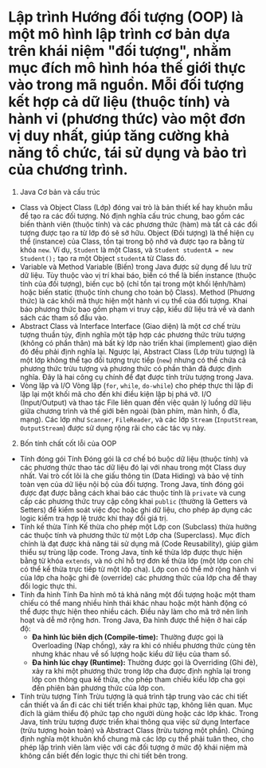 # Lập trình Hướng đối tượng (OOP) là một mô hình lập trình cơ bản dựa trên khái niệm "đối tượng", nhằm mục đích mô hình hóa thế giới thực vào trong mã nguồn. Mỗi đối tượng kết hợp cả dữ liệu (thuộc tính) và hành vi (phương thức) vào một đơn vị duy nhất, giúp tăng cường khả năng tổ chức, tái sử dụng và bảo trì của chương trình.

1. Java Cơ bản và cấu trúc

- Class và Object
  Class (Lớp) đóng vai trò là bản thiết kế hay khuôn mẫu để tạo ra các đối tượng. Nó định nghĩa cấu trúc chung, bao gồm các biến thành viên (thuộc tính) và các phương thức (hàm) mà tất cả các đối tượng được tạo ra từ lớp đó sẽ sở hữu. Object (Đối tượng) là thể hiện cụ thể (instance) của Class, tồn tại trong bộ nhớ và được tạo ra bằng từ khóa `new`. Ví dụ, `Student` là một Class, và `Student studentA = new Student();` tạo ra một Object `studentA` từ Class đó.
- Variable và Method
  Variable (Biến) trong Java được sử dụng để lưu trữ dữ liệu. Tùy thuộc vào vị trí khai báo, biến có thể là biến instance (thuộc tính của đối tượng), biến cục bộ (chỉ tồn tại trong một khối lệnh/hàm) hoặc biến static (thuộc tính chung cho toàn bộ Class). Method (Phương thức) là các khối mã thực hiện một hành vi cụ thể của đối tượng. Khai báo phương thức bao gồm phạm vi truy cập, kiểu dữ liệu trả về và danh sách các tham số đầu vào.
- Abstract Class và Interface
  Interface (Giao diện) là một cơ chế trừu tượng thuần túy, định nghĩa một tập hợp các phương thức trừu tượng (không có phần thân) mà bất kỳ lớp nào triển khai (implement) giao diện đó đều phải định nghĩa lại. Ngược lại, Abstract Class (Lớp trừu tượng) là một lớp không thể tạo đối tượng trực tiếp (`new`) nhưng có thể chứa cả phương thức trừu tượng và phương thức có phần thân đã được định nghĩa. Đây là hai công cụ chính để đạt được tính trừu tượng trong Java.
- Vòng lặp và I/O
  Vòng lặp (`for`, `while`, `do-while`) cho phép thực thi lặp đi lặp lại một khối mã cho đến khi điều kiện lặp bị phá vỡ. I/O (Input/Output) và thao tác File liên quan đến việc quản lý luồng dữ liệu giữa chương trình và thế giới bên ngoài (bàn phím, màn hình, ổ đĩa, mạng). Các lớp như `Scanner`, `FileReader`, và các lớp `Stream` (`InputStream`, `OutputStream`) được sử dụng rộng rãi cho các tác vụ này.

2. Bốn tính chất cốt lỗi của OOP

- Tính đóng gói
  Tính Đóng gói là cơ chế bó buộc dữ liệu (thuộc tính) và các phương thức thao tác dữ liệu đó lại với nhau trong một Class duy nhất. Vai trò cốt lõi là che giấu thông tin (Data Hiding) và bảo vệ tính toàn vẹn của dữ liệu nội bộ của đối tượng. Trong Java, tính đóng gói được đạt được bằng cách khai báo các thuộc tính là `private` và cung cấp các phương thức truy cập công khai `public` (thường là Getters và Setters) để kiểm soát việc đọc hoặc ghi dữ liệu, cho phép áp dụng các logic kiểm tra hợp lệ trước khi thay đổi giá trị.
- Tính kế thừa
  Tính Kế thừa cho phép một Lớp con (Subclass) thừa hưởng các thuộc tính và phương thức từ một Lớp cha (Superclass). Mục đích chính là đạt được khả năng tái sử dụng mã (Code Reusability), giúp giảm thiểu sự trùng lặp code. Trong Java, tính kế thừa lớp được thực hiện bằng từ khóa `extends`, và nó chỉ hỗ trợ đơn kế thừa lớp (một lớp con chỉ có thể kế thừa trực tiếp từ một lớp cha). Lớp con có thể mở rộng hành vi của lớp cha hoặc ghi đè (override) các phương thức của lớp cha để thay đổi logic thực thi.
- Tính đa hình
  Tính Đa hình mô tả khả năng một đối tượng hoặc một tham chiếu có thể mang nhiều hình thái khác nhau hoặc một hành động có thể được thực hiện theo nhiều cách. Điều này làm cho mã trở nên linh hoạt và dễ mở rộng hơn. Trong Java, Đa hình được thể hiện ở hai cấp độ:
  - **Đa hình lúc biên dịch (Compile-time):** Thường được gọi là Overloading (Nạp chồng), xảy ra khi có nhiều phương thức cùng tên nhưng khác nhau về số lượng hoặc kiểu dữ liệu của tham số.
  - **Đa hình lúc chạy (Runtime):** Thường được gọi là Overriding (Ghi đè), xảy ra khi một phương thức trong lớp cha được định nghĩa lại trong lớp con thông qua kế thừa, cho phép tham chiếu kiểu lớp cha gọi đến phiên bản phương thức của lớp con.
- Tính trừu tượng
  Tính Trừu tượng là quá trình tập trung vào các chi tiết cần thiết và ẩn đi các chi tiết triển khai phức tạp, không liên quan. Mục đích là giảm thiểu độ phức tạp cho người dùng hoặc các lớp khác. Trong Java, tính trừu tượng được triển khai thông qua việc sử dụng Interface (trừu tượng hoàn toàn) và Abstract Class (trừu tượng một phần). Chúng định nghĩa một khuôn khổ chung mà các lớp cụ thể phải tuân theo, cho phép lập trình viên làm việc với các đối tượng ở mức độ khái niệm mà không cần biết đến logic thực thi chi tiết bên trong.
